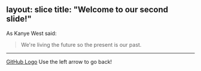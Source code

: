 layout: slice
title: "Welcome to our second slide!"
---
As Kanye West said:

> We're living the future so
> the present is our past.
---
[GitHub Logo](/images/logo.png)
Use the left arrow to go back!
